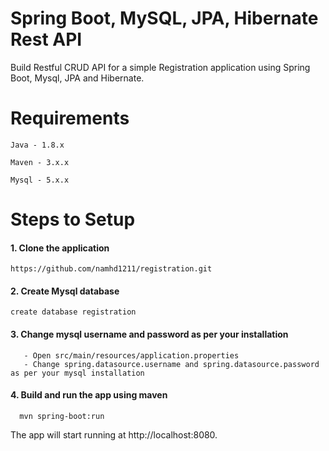 # Spring Boot, MySQL, JPA, Hibernate Rest API 
Build Restful CRUD API for a simple Registration application using Spring Boot, Mysql, JPA and Hibernate.

# Requirements
```
Java - 1.8.x

Maven - 3.x.x

Mysql - 5.x.x
```
# Steps to Setup

#### 1. Clone the application
```
https://github.com/namhd1211/registration.git
```
#### 2. Create Mysql database
```
create database registration
```
#### 3. Change mysql username and password as per your installation
```
   - Open src/main/resources/application.properties
   - Change spring.datasource.username and spring.datasource.password as per your mysql installation
  ```
#### 4. Build and run the app using maven
```
  mvn spring-boot:run
  ```
  The app will start running at http://localhost:8080.  
 



